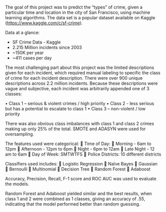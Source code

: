 The goal of this project was to predict the “types” of crime, given a particular time and location in the city of San Francisco, using machine learning algorithms. The data set is a popular dataset available on Kaggle (https://www.kaggle.com/c/sf-crime). 

Data at a glance:
* SF Crime Data - Kaggle
* 2.215 Million incidents since 2003
* ~150K per year
* ~411 cases per day

The most challenging part about this project was the limited descriptions given for each incident, which required manual labeling to specific the class of crime for each incident description. There were over 900 unique descriptions across 2.2 million incidents. Because these descriptions were vague and subjective, each incident was arbitrarily appended one of 3 classes: 

•	Class 1 – serious & violent crimes / high priority
•	Class 2  - less serious but has a potential to escalate to class 1
•	Class 3 – non-violent / low priority

There was also obvious class imbalances with class 1 and class 2 crimes making up only 25% of the total. SMOTE and ADASYN were used for oversampling. 

The features used were categorical:
	Time of Day:
	Morning - 6am to 12pm
	Afternoon - 12pm to 6pm
	Night - 6pm to 12am
	Late Night - 12 am to 6am
	Day of Week: SMTWTFS
	Police Districts: 10 different districts
 
Classifiers used includes:
	Logistic Regression
	Naïve Bayes
	Gaussian
	Bernoulli
	Multinomial
	Decision Tree
	Random Forest
	Adaboost

Accuracy, Precision, Recall, F-1 score and ROC AUC was used to evaluate the models.  

Random Forest and Adaboost yielded similar and the best results, when class 1 and 2 were combined as 1 classes, giving an accuracy of .55, indicating that the model performed better than random guessing.
